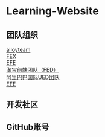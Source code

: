 # Learning-Website
## 团队组织<br>
[alloyteam](http://www.alloyteam.com/)<br>
[FEX](http://fex.baidu.com/)<br>
[EFE](https://efe.baidu.com/)<br>
[淘宝前端团队（FED）](http://taobaofed.org/)<br>
[阿里巴巴国际UED团队](http://www.aliued.com/)<br>
[EFE](https://efe.baidu.com/)<br>
## 开发社区<br>
## GitHub账号<br>
